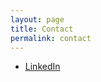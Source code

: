 ```yaml
---
layout: page
title: Contact
permalink: contact
---
```


- [LinkedIn](https://www.linkedin.com/in/juanlozanovallejo/)
